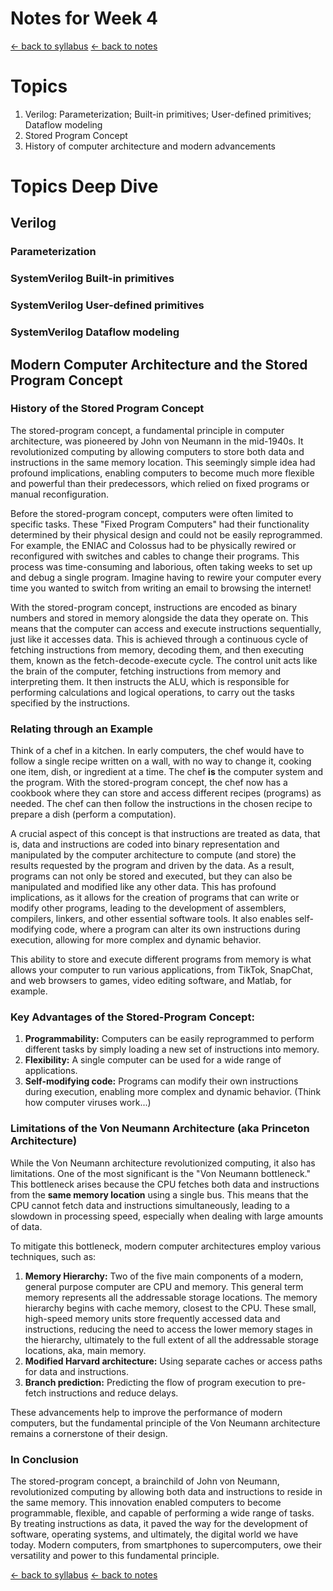 # Notes for Week 4
[ &larr; back to syllabus](/courses/ece251/2025/ece251-syllabus-spring-2025.html) [ &larr; back to notes](/courses/ece251/2025/ece251-notes.html)

# Topics

1. Verilog: Parameterization; Built-in primitives; User-defined primitives; Dataflow modeling
2. Stored Program Concept
3. History of computer architecture and modern advancements

# Topics Deep Dive
## Verilog
### Parameterization
### SystemVerilog Built-in primitives
### SystemVerilog User-defined primitives
### SystemVerilog Dataflow modeling

## Modern Computer Architecture and the Stored Program Concept
### History of the Stored Program Concept
The stored-program concept, a fundamental principle in computer architecture, was pioneered by John von Neumann in the mid-1940s. It revolutionized computing by allowing computers to store both data and instructions in the same memory location. This seemingly simple idea had profound implications, enabling computers to become much more flexible and powerful than their predecessors, which relied on fixed programs or manual reconfiguration.   

Before the stored-program concept, computers were often limited to specific tasks. These "Fixed Program Computers" had their functionality determined by their physical design and could not be easily reprogrammed.  For example, the ENIAC and Colossus had to be physically rewired or reconfigured with switches and cables to change their programs. This process was time-consuming and laborious, often taking weeks to set up and debug a single program. Imagine having to rewire your computer every time you wanted to switch from writing an email to browsing the internet!   

With the stored-program concept, instructions are encoded as binary numbers and stored in memory alongside the data they operate on. This means that the computer can access and execute instructions sequentially, just like it accesses data. This is achieved through a continuous cycle of fetching instructions from memory, decoding them, and then executing them, known as the fetch-decode-execute cycle. The control unit acts like the brain of the computer, fetching instructions from memory and interpreting them. It then instructs the ALU, which is responsible for performing calculations and logical operations, to carry out the tasks specified by the instructions.

### Relating through an Example
Think of a chef in a kitchen. In early computers, the chef would have to follow a single recipe written on a wall, with no way to change it, cooking one item, dish, or ingredient at a time. The chef **is** the computer system and the program. With the stored-program concept, the chef now has a cookbook where they can store and access different recipes (programs) as needed. The chef can then follow the instructions in the chosen recipe to prepare a dish (perform a computation).

A crucial aspect of this concept is that instructions are treated as data, that is, data and instructions are coded into binary representation and manipulated by the computer architecture to compute (and store) the results requested by the program and driven by the data. As a result, programs can not only be stored and executed, but they can also be manipulated and modified like any other data. This has profound implications, as it allows for the creation of programs that can write or modify other programs, leading to the development of assemblers, compilers, linkers, and other essential software tools. It also enables self-modifying code, where a program can alter its own instructions during execution, allowing for more complex and dynamic behavior.   

This ability to store and execute different programs from memory is what allows your computer to run various applications, from TikTok, SnapChat, and web browsers to games, video editing software, and Matlab, for example.   

### Key Advantages of the Stored-Program Concept:

1. **Programmability:** Computers can be easily reprogrammed to perform different tasks by simply loading a new set of instructions into memory.
2. **Flexibility:** A single computer can be used for a wide range of applications.
3. **Self-modifying code:** Programs can modify their own instructions during execution, enabling more complex and dynamic behavior. (Think how computer viruses work...)

### Limitations of the Von Neumann Architecture (aka Princeton Architecture)
While the Von Neumann architecture revolutionized computing, it also has limitations. One of the most significant is the "Von Neumann bottleneck." This bottleneck arises because the CPU fetches both data and instructions from the **same memory location** using a single bus. This means that the CPU cannot fetch data and instructions simultaneously, leading to a slowdown in processing speed, especially when dealing with large amounts of data.   

To mitigate this bottleneck, modern computer architectures employ various techniques, such as:

1. **Memory Hierarchy:** Two of the five main components of a modern, general purpose computer are CPU and memory. This general term memory represents all the addressable storage locations. The memory hierarchy begins with cache memory, closest to the CPU. These small, high-speed memory units store frequently accessed data and instructions, reducing the need to access the lower memory stages in the hierarchy, ultimately to the full extent of all the addressable storage locations, aka, main memory.
2. **Modified Harvard architecture:** Using separate caches or access paths for data and instructions.   
3. **Branch prediction:** Predicting the flow of program execution to pre-fetch instructions and reduce delays.   

These advancements help to improve the performance of modern computers, but the fundamental principle of the Von Neumann architecture remains a cornerstone of their design.

### In Conclusion
The stored-program concept, a brainchild of John von Neumann, revolutionized computing by allowing both data and instructions to reside in the same memory. This innovation enabled computers to become programmable, flexible, and capable of performing a wide range of tasks. By treating instructions as data, it paved the way for the development of software, operating systems, and ultimately, the digital world we have today. Modern computers, from smartphones to supercomputers, owe their versatility and power to this fundamental principle.


[ &larr; back to syllabus](/courses/ece251/2025/ece251-syllabus-spring-2025.html) [ &larr; back to notes](/courses/ece251/2025/ece251-notes.html)

